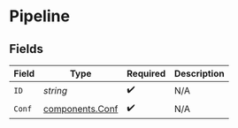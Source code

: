 # Pipeline


## Fields

| Field                                              | Type                                               | Required                                           | Description                                        |
| -------------------------------------------------- | -------------------------------------------------- | -------------------------------------------------- | -------------------------------------------------- |
| `ID`                                               | *string*                                           | :heavy_check_mark:                                 | N/A                                                |
| `Conf`                                             | [components.Conf](../../models/components/conf.md) | :heavy_check_mark:                                 | N/A                                                |
